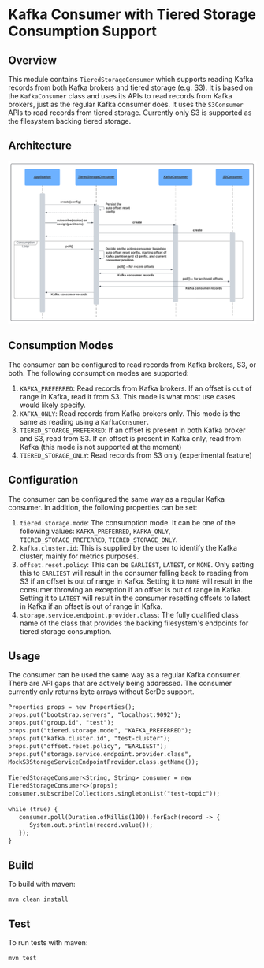 # Kafka Consumer with Tiered Storage Consumption Support

## Overview
This module contains `TieredStorageConsumer` which supports reading Kafka records from both Kafka brokers and tiered storage (e.g. S3). 
It is based on the `KafkaConsumer` class and uses its APIs to read records from Kafka brokers, just as the regular Kafka consumer does.
It uses the `S3Consumer` APIs to read records from tiered storage. Currently only S3 is supported as the filesystem backing tiered storage.

## Architecture
![Consumer Architecture](../docs/images/consumer.png)

## Consumption Modes
The consumer can be configured to read records from Kafka brokers, S3, or both. The following consumption modes are supported:
1. `KAFKA_PREFERRED`: Read records from Kafka brokers. If an offset is out of range in Kafka, read it from S3. This mode is what most use cases would likely specify.
2. `KAFKA_ONLY`: Read records from Kafka brokers only. This mode is the same as reading using a `KafkaConsumer`.
3. `TIERED_STOARGE_PREFERRED`: If an offset is present in both Kafka broker and S3, read from S3. If an offset is present in Kafka only, read from Kafka (this mode is not supported at the moment)
4. `TIERED_STORAGE_ONLY`: Read records from S3 only (experimental feature)

## Configuration
The consumer can be configured the same way as a regular Kafka consumer. In addition, the following properties can be set:
1. `tiered.storage.mode`: The consumption mode. It can be one of the following values: `KAFKA_PREFERRED`, `KAFKA_ONLY`, `TIERED_STORAGE_PREFERRED`, `TIERED_STORAGE_ONLY`.
2. `kafka.cluster.id`: This is supplied by the user to identify the Kafka cluster, mainly for metrics purposes.
3. `offset.reset.policy`: This can be `EARLIEST`, `LATEST`, or `NONE`. Only setting this to `EARLIEST` will result in the consumer
falling back to reading from S3 if an offset is out of range in Kafka. Setting it to `NONE` will result in the consumer throwing an exception if an offset is out of range in Kafka.
Setting it to `LATEST` will result in the consumer resetting offsets to latest in Kafka if an offset is out of range in Kafka.
4. `storage.service.endpoint.provider.class`: The fully qualified class name of the class that provides the backing filesystem's endpoints for tiered storage consumption.

## Usage
The consumer can be used the same way as a regular Kafka consumer. There are API gaps that are actively being addressed.
The consumer currently only returns byte arrays without SerDe support.

```
Properties props = new Properties();
props.put("bootstrap.servers", "localhost:9092");
props.put("group.id", "test");
props.put("tiered.storage.mode", "KAFKA_PREFERRED");
props.put("kafka.cluster.id", "test-cluster");
props.put("offset.reset.policy", "EARLIEST");
props.put("storage.service.endpoint.provider.class", MockS3StorageServiceEndpointProvider.class.getName());

TieredStorageConsumer<String, String> consumer = new TieredStorageConsumer<>(props);
consumer.subscribe(Collections.singletonList("test-topic"));

while (true) {
   consumer.poll(Duration.ofMillis(100)).forEach(record -> {
      System.out.println(record.value());
   });
}
```

## Build
To build with maven:
```
mvn clean install
```

## Test
To run tests with maven:
```
mvn test
```

